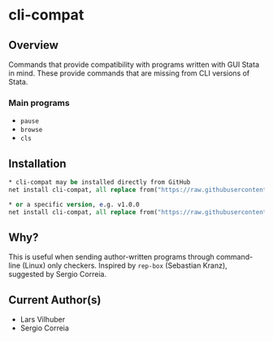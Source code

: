 # cli-compat

## Overview

Commands that provide compatibility with programs written with GUI Stata in mind.
These provide commands that are missing from CLI versions of Stata.

### Main programs

- `pause`
- `browse`
- `cls`

## Installation

```Stata
* cli-compat may be installed directly from GitHub
net install cli-compat, all replace from("https://raw.githubusercontent.com/aeadataeditor/cli-compat-stata/master")

* or a specific version, e.g. v1.0.0
net install cli-compat, all replace from("https://raw.githubusercontent.com/aeadataeditor/cli-compat-stata/v1.0.0/")
```

## Why?

This is useful when sending author-written programs through command-line (Linux) only checkers. Inspired by `rep-box` (Sebastian Kranz), suggested by Sergio Correia.

## Current Author(s)
 - Lars Vilhuber
 - Sergio Correia
